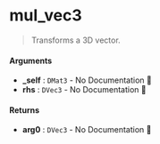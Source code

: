 # mul\_vec3

>  Transforms a 3D vector.

#### Arguments

- **\_self** : `DMat3` \- No Documentation 🚧
- **rhs** : `DVec3` \- No Documentation 🚧

#### Returns

- **arg0** : `DVec3` \- No Documentation 🚧